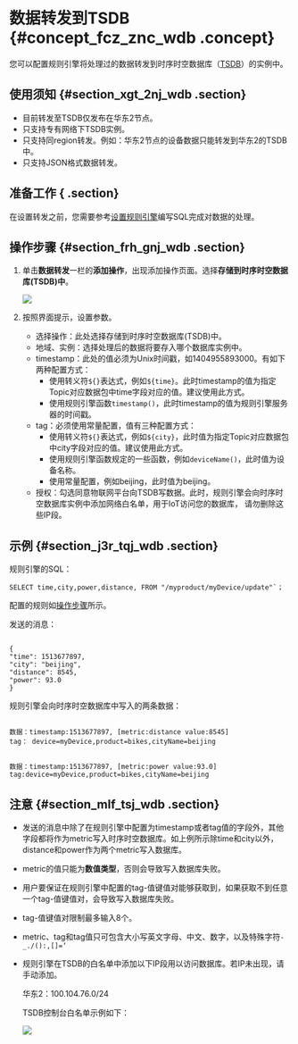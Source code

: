 # 数据转发到TSDB {#concept_fcz_znc_wdb .concept}

您可以配置规则引擎将处理过的数据转发到时序时空数据库（[TSDB](https://help.aliyun.com/product/54825.html)）的实例中。

## 使用须知 {#section_xgt_2nj_wdb .section}

-   目前转发至TSDB仅发布在华东2节点。
-   只支持专有网络下TSDB实例。
-   只支持同region转发。例如：华东2节点的设备数据只能转发到华东2的TSDB中。
-   只支持JSON格式数据转发。

## 准备工作 { .section}

在设置转发之前，您需要参考[设置规则引擎](cn.zh-CN/用户指南/规则引擎/设置规则引擎.md#)编写SQL完成对数据的处理。

## 操作步骤 {#section_frh_gnj_wdb .section}

1.  单击**数据转发**一栏的**添加操作**，出现添加操作页面。选择**存储到时序时空数据库\(TSDB\)中**。

    ![](http://static-aliyun-doc.oss-cn-hangzhou.aliyuncs.com/assets/img/7549/15402786683031_zh-CN.png)

2.  按照界面提示，设置参数。
    -   选择操作：此处选择存储到时序时空数据库\(TSDB\)中。
    -   地域、实例：选择处理后的数据将要存入哪个数据库实例中。
    -   timestamp：此处的值必须为Unix时间戳，如1404955893000。有如下两种配置方式：
        -   使用转义符`${}`表达式，例如`${time}`。此时timestamp的值为指定Topic对应数据包中time字段对应的值。建议使用此方式。
        -   使用规则引擎函数`timestamp()`，此时timestamp的值为规则引擎服务器的时间戳。
    -   tag：必须使用常量配置，值有三种配置方式：
        -   使用转义符`${}`表达式，例如`${city}`，此时值为指定Topic对应数据包中city字段对应的值。建议使用此方式。
        -   使用规则引擎函数规定的一些函数，例如`deviceName()`，此时值为设备名称。
        -   使用常量配置，例如beijing，此时值为beijing。
    -   授权：勾选同意物联网平台向TSDB写数据。此时，规则引擎会向时序时空数据库实例中添加网络白名单，用于IoT访问您的数据库， 请勿删除这些IP段。

## 示例 {#section_j3r_tqj_wdb .section}

规则引擎的SQL：

```
SELECT time,city,power,distance, FROM "/myproduct/myDevice/update"`；
```

配置的规则如[操作步骤](#)所示。

发送的消息：

```

{
"time": 1513677897,
"city": "beijing",
"distance": 8545,
"power": 93.0
}
```

规则引擎会向时序时空数据库中写入的两条数据：

```

数据：timestamp:1513677897, [metric:distance value:8545]
tag： device=myDevice,product=bikes,cityName=beijing
```

```

数据：timestamp:1513677897, [metric:power value:93.0]
tag:device=myDevice,product=bikes,cityName=beijing
```

## 注意 {#section_mlf_tsj_wdb .section}

-   发送的消息中除了在规则引擎中配置为timestamp或者tag值的字段外，其他字段都将作为metric写入时序时空数据库。如上例所示除time和city以外，distance和power作为两个metric写入数据库。
-   metric的值只能为**数值类型**，否则会导致写入数据库失败。
-   用户要保证在规则引擎中配置的tag-值键值对能够获取到，如果获取不到任意一个tag-值键值对，会导致写入数据库失败。
-   tag-值键值对限制最多输入8个。
-   metric、tag和tag值只可包含大小写英文字母、中文、数字，以及特殊字符`-_./():,[]=‘`
-   规则引擎在TSDB的白名单中添加以下IP段用以访问数据库。若IP未出现，请手动添加。

    华东2：100.104.76.0/24

    TSDB控制台白名单示例如下：

    ![](http://static-aliyun-doc.oss-cn-hangzhou.aliyuncs.com/assets/img/7549/15402786683032_zh-CN.png)


